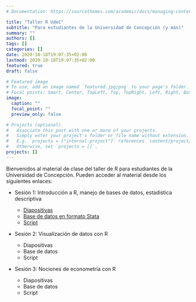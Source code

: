```yaml
---
# Documentation: https://sourcethemes.com/academic/docs/managing-content/

title: "Taller R UdeC"
subtitle: "Para estudiantes de la Universidad de Concepción (y más)"
summary: ""
authors: []
tags: []
categories: []
date: 2020-10-18T19:07:35+02:00
lastmod: 2020-10-18T19:07:35+02:00
featured: true
draft: false

# Featured image
# To use, add an image named `featured.jpg/png` to your page's folder.
# Focal points: Smart, Center, TopLeft, Top, TopRight, Left, Right, BottomLeft, Bottom, BottomRight.
image:
  caption: ""
  focal_point: ""
  preview_only: false

# Projects (optional).
#   Associate this post with one or more of your projects.
#   Simply enter your project's folder or file name without extension.
#   E.g. `projects = ["internal-project"]` references `content/project/deep-learning/index.md`.
#   Otherwise, set `projects = []`.
projects: []
---
```

Bienvenidos al material de clase del taller de R para estudiantes de la Universidad de Concepción. Pueden acceder al material desde los siguientes enlaces:

* Sesión 1: Introducción a R, manejo de bases de datos, estadistica descriptiva
  + [Diapositivas](TallerR_2020_udec_clase_1.pdf)
  + [Base de datos en formato Stata](casen_r8_r16.dta)
  + [Script](clase_1_final.R)

* Sesión 2: Visualización de datos con R
  + Diapositivas
  + Base de datos
  + Script

* Sesión 3: Nociones de econometría con R
  + Diapositivas
  + Base de datos
  + Script